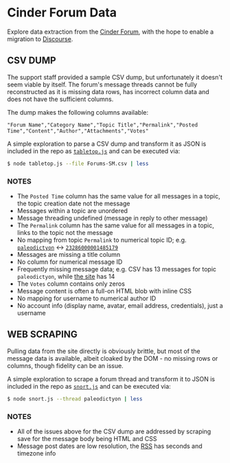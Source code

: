 
# Cinder Forum Data
Explore data extraction from the [Cinder Forum](https://forum.libcinder.org/), with the hope to enable a migration to [Discourse](http://www.discourse.org).

## CSV DUMP
The support staff provided a sample CSV dump, but unfortunately it doesn't seem viable by itself. The forum's message threads cannot be fully reconstructed as it is missing data rows, has incorrect column data and does not have the sufficient columns.

The dump makes the following columns available:
```csv
"Forum Name","Category Name","Topic Title","Permalink","Posted Time","Content","Author","Attachments","Votes"
```

A simple exploration to parse a CSV dump and transform it as JSON is included in the repo as [`tabletop.js`](tabletop.js) and can be executed via:
```sh
$ node tabletop.js --file Forums-SM.csv | less
```

### NOTES
- The `Posted Time` column has the same value for all messages in a topic, the topic creation date not the message
- Messages within a topic are unordered
- Message threading undefined (message in reply to other message)
- The `Permalink` column has the same value for all messages in a topic, links to the topic not the message
- No mapping from topic `Permalink` to numerical topic ID; e.g. [`paleodictyon`](https://forum.libcinder.org/topic/paleodictyon) <-> [`23286000001485179`](https://forum.libcinder.org/#Topic/23286000001485179)
- Messages are missing a title column
- No column for numerical message ID
- Frequently missing message data; e.g. CSV has 13 messages for topic `paleodictyon`, while [the site](https://forum.libcinder.org/topic/paleodictyon) has 14
- The `Votes` column contains only zeros
- Message content is often a full-on HTML blob with inline CSS
- No mapping for username to numerical author ID
- No account info (display name, avatar, email address, credentials), just a username

## WEB SCRAPING
Pulling data from the site directly is obviously brittle, but most of the message data is available, albeit cloaked by the DOM - no missing rows or columns, though fidelity can be an issue.

A simple exploration to scrape a forum thread and transform it to JSON is included in the repo as [`snort.js`](snort.js) and can be executed via:
```sh
$ node snort.js --thread paleodictyon | less
```

### NOTES
- All of the issues above for the CSV dump are addressed by scraping save for the message body being HTML and CSS
- Message post dates are low resolution, the [RSS](https://forum.libcinder.org/feed) has seconds and timezone info
